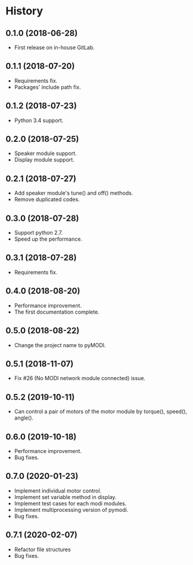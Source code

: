History
=======

0.1.0 (2018-06-28)
------------------
-   First release on in-house GitLab.

0.1.1 (2018-07-20)
------------------
-   Requirements fix.
-   Packages\' include path fix.

0.1.2 (2018-07-23)
------------------
-   Python 3.4 support.

0.2.0 (2018-07-25)
------------------
-   Speaker module support.
-   Display module support.

0.2.1 (2018-07-27)
------------------
-   Add speaker module\'s tune() and off() methods.
-   Remove duplicated codes.

0.3.0 (2018-07-28)
------------------
-   Support python 2.7.
-   Speed up the performance.

0.3.1 (2018-07-28)
------------------
-   Requirements fix.

0.4.0 (2018-08-20)
------------------
-   Performance improvement.
-   The first documentation complete.

0.5.0 (2018-08-22)
------------------
-   Change the project name to pyMODI.

0.5.1 (2018-11-07)
------------------
-   Fix \#26 (No MODI network module connected) issue.

0.5.2 (2019-10-11)
------------------
-   Can control a pair of motors of the motor module by torque(),
    speed(), angle().

0.6.0 (2019-10-18)
------------------
-   Performance improvement.
-   Bug fixes.

0.7.0 (2020-01-23)
------------------
-   Implement individual motor control.
-   Implement set variable method in display.
-   Implement test cases for each modi modules.
-   Implement multiprocessing version of pymodi.
-   Bug fixes.

0.7.1 (2020-02-07)
------------------
-   Refactor file structures
-   Bug fixes.
